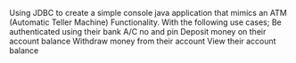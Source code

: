 Using JDBC to create a simple console  java application that mimics an ATM (Automatic Teller Machine)  Functionality.
With the following use cases;
 Be authenticated using their bank A/C no and pin 
Deposit money on their account balance
Withdraw money from their account 
View their account balance

